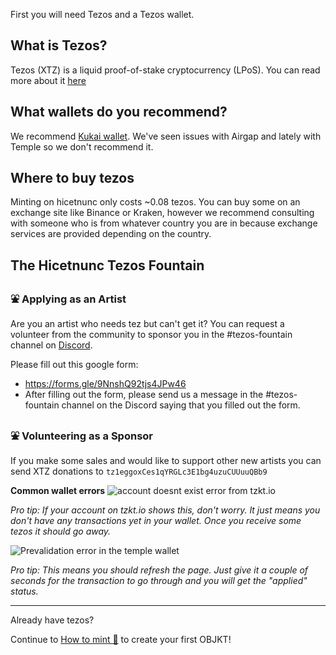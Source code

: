 First you will need Tezos and a Tezos wallet.

## What is Tezos?
Tezos (XTZ) is a liquid proof-of-stake cryptocurrency (LPoS). You can read more about it [here](https://en.wikipedia.org/wiki/Tezos)

## What wallets do you recommend?
We recommend [Kukai wallet](https://wallet.kukai.app/). We've seen issues with Airgap and lately with Temple so we don't recommend it.

## Where to buy tezos
Minting on hicetnunc only costs ~0.08 tezos. You can buy some on an exchange site like Binance or Kraken, however we recommend consulting with someone who is from whatever country you are in because exchange services are provided depending on the country.

## The Hicetnunc Tezos Fountain
### ⛲ Applying as an Artist
Are you an artist who needs tez but can't get it? You can request a volunteer from the community to sponsor you in the #tezos-fountain channel on [Discord](https://discord.gg/FwZyeQp5).

Please fill out this google form:
* https://forms.gle/9NnshQ92tjs4JPw46
* After filling out the form, please send us a message in the #tezos-fountain channel on the Discord saying that you filled out the form.

### ⛲ Volunteering as a Sponsor
If you make some sales and would like to support other new artists you can send XTZ donations to `tz1eggoxCes1qYRGLc3E1bg4uzuCUUuuQBb9`

**Common wallet errors**
![account doesnt exist error from tzkt.io](https://imgshare.io/images/2021/05/15/account_doesnt_exist.png)

_Pro tip: If your account on tzkt.io shows this, don't worry. It just means you don't have any transactions yet in your wallet. Once you receive some tezos it should go away._

![Prevalidation error in the temple wallet](https://imgshare.io/images/2021/05/15/pre_validation_error.png)

_Pro tip: This means you should refresh the page. Just give it a couple of seconds for the transaction to go through and you will get the "applied" status._

***

Already have tezos? 

Continue to [How to mint 🌿](https://github.com/hicetnunc2000/hicetnunc/wiki/How-to-mint-🌿) to create your first OBJKT!